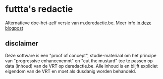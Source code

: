 futtta's redactie
=================

Alternatieve doe-het-zelf versie van m.deredactie.be. Meer info [in deze blogpost](http://blog.futtta.be/2014/10/07/mijn-alternatief-voor-m-deredactie-be/)

disclaimer
----------

Deze software is een "proof of concept", studie-materiaal om het principe van "progressive enhancenemnt" en "cut the mustard" toe te passen op data (inhoud) van de VRT op deredactie.be. Alle inhoud is en blijft expliciet eigendom van de VRT en moet als dusdanig worden behandeld.
